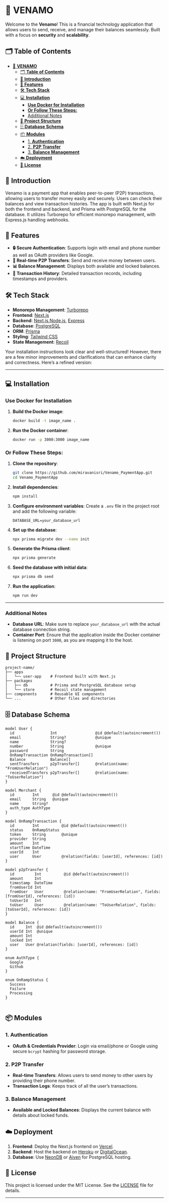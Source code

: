 # 📱 **VENAMO**

Welcome to the **Venamo**! This is a financial technology application that allows users to send, receive, and manage their balances seamlessly. Built with a focus on **security** and **scalability**.

## 🗂 **Table of Contents**
- [📱 **VENAMO**](#-venamo)
  - [🗂 **Table of Contents**](#-table-of-contents)
  - [🌟 **Introduction**](#-introduction)
  - [🚀 **Features**](#-features)
  - [🛠 **Tech Stack**](#-tech-stack)
  - [💻 **Installation**](#-installation)
    - [**Use Docker for Installation**](#use-docker-for-installation)
    - [**Or Follow These Steps:**](#or-follow-these-steps)
    - [Additional Notes](#additional-notes)
  - [📁 **Project Structure**](#-project-structure)
  - [🗄 **Database Schema**](#-database-schema)
  - [📦 **Modules**](#-modules)
    - [1. **Authentication**](#1-authentication)
    - [2. **P2P Transfer**](#2-p2p-transfer)
    - [3. **Balance Management**](#3-balance-management)
  - [☁️ **Deployment**](#️-deployment)
  - [📜 **License**](#-license)

## 🌟 **Introduction**

Venamo is a payment app that enables peer-to-peer (P2P) transactions, allowing users to transfer money easily and securely. Users can check their balances and view transaction histories. The app is built with Next.js for both the frontend and backend, and Prisma with PostgreSQL for the database. It utilizes Turborepo for efficient monorepo management, with Express.js handling webhooks.



## 🚀 **Features**
- **🔒 Secure Authentication**: Supports login with email and phone number as well as OAuth providers like Google.
- **💸 Real-time P2P Transfers**: Send and receive money between users.
- **📊 Balance Management**: Displays both available and locked balances.
- **📅 Transaction History**: Detailed transaction records, including timestamps and providers.

## 🛠 **Tech Stack**
- **Monorepo Management**: [Turborepo](https://turbo.build/repo/docs)
- **Frontend**: [Next.js](https://nextjs.org/)
- **Backend**:  [Next.js](https://nextjs.org/),[Node.js](https://nodejs.org/), [Express](https://expressjs.com/)
- **Database**: [PostgreSQL](https://www.postgresql.org/)
- **ORM**: [Prisma](https://www.prisma.io/)
- **Styling**: [Tailwind CSS](https://tailwindcss.com/)
- **State Management**: [Recoil](https://recoiljs.org/)

Your installation instructions look clear and well-structured! However, there are a few minor improvements and clarifications that can enhance clarity and correctness. Here’s a refined version:

---

## 💻 **Installation**

### **Use Docker for Installation**
1. **Build the Docker image**:
    ```bash
    docker build -t image_name .
    ```
2. **Run the Docker container**:
    ```bash
    docker run -p 3000:3000 image_name
    ```

### **Or Follow These Steps:**

1. **Clone the repository**:
    ```bash
    git clone https://github.com/miravanisri/Venamo_PaymentApp.git
    cd Venamo_PaymentApp
    ```

2. **Install dependencies**:
    ```bash
    npm install
    ```

3. **Configure environment variables**:
    Create a `.env` file in the project root and add the following variable:
    ```plaintext
    DATABASE_URL=your_database_url
    ```

4. **Set up the database**:
    ```bash
    npx prisma migrate dev --name init
    ```

5. **Generate the Prisma client**:
    ```bash
    npx prisma generate
    ```

6. **Seed the database with initial data**:
    ```bash
    npx prisma db seed
    ```

7. **Run the application**:
    ```bash
    npm run dev
    ```

---

### Additional Notes
- **Database URL**: Make sure to replace `your_database_url` with the actual database connection string.
- **Container Port**: Ensure that the application inside the Docker container is listening on port `3000`, as you are mapping it to the host.



## 📁 **Project Structure**
```plaintext
project-name/
├── apps
│   └── user-app    # Frontend built with Next.js
├── packages
│   ├── db          # Prisma and PostgreSQL database setup
│   └── store       # Recoil state management
├── components      # Reusable UI components
└── ...             # Other files and directories
```

## 🗄 **Database Schema**

```prisma
model User {
  id                Int                 @id @default(autoincrement())
  email             String?             @unique
  name              String?
  number            String              @unique
  password          String
  OnRampTransaction OnRampTransaction[]
  Balance           Balance[]
  sentTransfers     p2pTransfer[]       @relation(name: "FromUserRelation")
  receivedTransfers p2pTransfer[]       @relation(name: "ToUserRelation")
}

model Merchant {
  id        Int      @id @default(autoincrement())
  email     String   @unique
  name      String?
  auth_type AuthType
}

model OnRampTransaction {
  id        Int          @id @default(autoincrement())
  status    OnRampStatus
  token     String       @unique
  provider  String
  amount    Int
  startTime DateTime
  userId    Int
  user      User         @relation(fields: [userId], references: [id])
}

model p2pTransfer {
  id         Int          @id @default(autoincrement())
  amount     Int
  timestamp  DateTime
  fromUserId Int
  fromUser   User         @relation(name: "FromUserRelation", fields: [fromUserId], references: [id])
  toUserId   Int
  toUser     User         @relation(name: "ToUserRelation", fields: [toUserId], references: [id])
}

model Balance {
  id     Int  @id @default(autoincrement())
  userId Int  @unique
  amount Int
  locked Int
  user   User @relation(fields: [userId], references: [id])
}

enum AuthType {
  Google
  Github
}

enum OnRampStatus {
  Success
  Failure
  Processing
}


```

## 📦 **Modules**

### 1. **Authentication**
- **OAuth & Credentials Provider**: Login via email/phone or Google using secure `bcrypt` hashing for password storage.

### 2. **P2P Transfer**
- **Real-time Transfers**: Allows users to send money to other users by providing their phone number.
- **Transaction Logs**: Keeps track of all the user’s transactions.

### 3. **Balance Management**
- **Available and Locked Balances**: Displays the current balance with details about locked funds.

## ☁️ **Deployment**

1. **Frontend**: Deploy the Next.js frontend on [Vercel](https://vercel.com/).
2. **Backend**: Host the backend on [Heroku](https://www.heroku.com/) or [DigitalOcean](https://www.digitalocean.com/).
3. **Database**: Use [NeonDB](https://neon.tech/) or [Aiven](https://aiven.io/) for PostgreSQL hosting.


## 📜 **License**
This project is licensed under the MIT License. See the [LICENSE](LICENSE) file for details.

---

